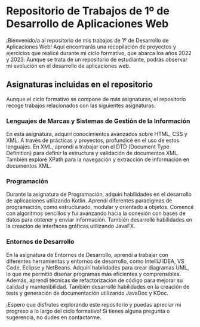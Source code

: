# Repositorio de Trabajos de 1º de Desarrollo de Aplicaciones Web

¡Bienvenido/a al repositorio de mis trabajos de 1º de Desarrollo de Aplicaciones Web! Aquí encontrarás una recopilación de proyectos y ejercicios que realicé durante mi ciclo formativo, que abarca los años 2022 y 2023. Aunque se trata de un repositorio de estudiante, podrás observar mi evolución en el desarrollo de aplicaciones web.

## Asignaturas incluidas en el repositorio

Aunque el ciclo formativo se compone de más asignaturas, el repositorio recoge trabajos relacionados con las siguientes asignaturas:

### Lenguajes de Marcas y Sistemas de Gestión de la Información

En esta asignatura, adquirí conocimientos avanzados sobre HTML, CSS y XML. A través de prácticas y proyectos, profundicé en el uso de estos lenguajes. En XML, aprendí a trabajar con el DTD (Document Type Definition) para definir la estructura y validación de documentos XML. También exploré XPath para la navegación y extracción de información en documentos XML.

### Programación

Durante la asignatura de Programación, adquirí habilidades en el desarrollo de aplicaciones utilizando Kotlin. Aprendí diferentes paradigmas de programación, como estructurado, modular y orientado a objetos. Comencé con algoritmos sencillos y fui avanzando hacia la conexión con bases de datos para obtener y enviar información. También desarrollé habilidades en la creación de interfaces gráficas utilizando JavaFX.

### Entornos de Desarrollo

En la asignatura de Entornos de Desarrollo, aprendí a trabajar con diferentes herramientas y entornos de desarrollo, como IntelliJ IDEA, VS Code, Eclipse y NetBeans. Adquirí habilidades para crear diagramas UML, lo que me permitió diseñar programas más eficientes y comprensibles. Además, aprendí técnicas de refactorización de código para mejorar su calidad y mantenibilidad. También desarrollé habilidades en la creación de tests y generación de documentación utilizando JavaDoc y KDoc.

¡Espero que disfrutes explorando este repositorio y puedas apreciar mi progreso a lo largo del ciclo formativo! Si tienes alguna pregunta o sugerencia, no dudes en contactarme.

